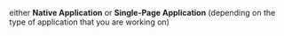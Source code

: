either **Native Application** or **Single-Page Application** (depending on the type of application that you are working on)
